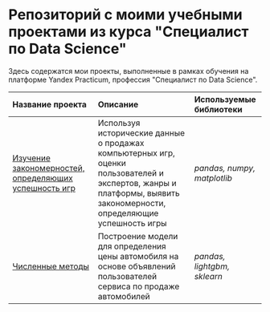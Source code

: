 # Репозиторий с моими учебными проектами из курса "Специалист по Data Science"
Здесь содержатся мои проекты, выполненные в рамках обучения на платформе Yandex Practicum, профессия "Специалист по Data Science".

| Название проекта | Описание | Используемые библиотеки | 
| :---------------------- | :---------------------- | :---------------------- |
| [Изучение закономерностей, определяющих успешность игр](https://github.com/KorenkovDaniil/Study_projects/tree/main/Games_success) | Используя исторические данные о продажах компьютерных игр, оценки пользователей и экспертов, жанры и платформы, выявить закономерности, определяющие успешность игры | *pandas, numpy, matplotlib* |
| [Численные методы](https://github.com/KorenkovDaniil/Study_projects/tree/main/Chislenie_metody) | Построение модели для определения цены автомобиля на основе объявлений пользователей сервиса по продаже автомобилей| *pandas, lightgbm, sklearn* |
